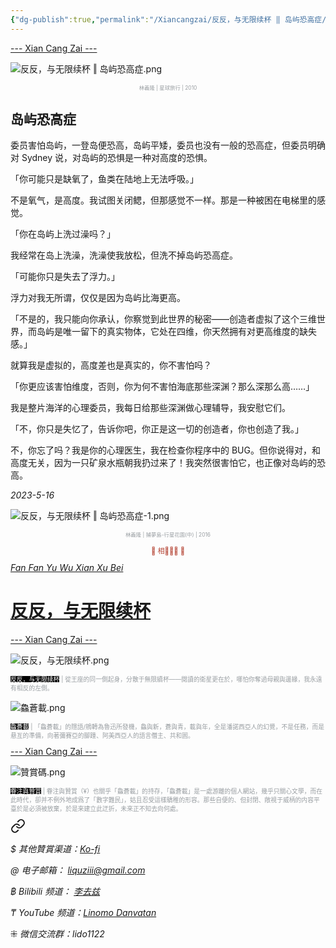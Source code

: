 ```yaml
---
{"dg-publish":true,"permalink":"/Xiancangzai/反反，与无限续杯 ‖ 岛屿恐高症/","tags":["李去兹","良弼","反反与无限续杯","童话"],"created":"2025-01-09T14:42:55.419+08:00"}
---
```





<div class="splitline"><a href="https://www.xiancangzai.com/">--- Xian Cang Zai ---</a></div>

![反反，与无限续杯 ‖ 岛屿恐高症.png](/img/user/%E9%99%84%E4%BB%B6/attachment/%E5%8F%8D%E5%8F%8D%EF%BC%8C%E4%B8%8E%E6%97%A0%E9%99%90%E7%BB%AD%E6%9D%AF%20%E2%80%96%20%E5%B2%9B%E5%B1%BF%E6%81%90%E9%AB%98%E7%97%87.png)

<p style="text-align:center;color:#999ea2;font-size:0.6em;">林義隆 | 星球旅行 | 2010</p>

## 岛屿恐高症

委员害怕岛屿，一登岛便恐高，岛屿平矮，委员也没有一般的恐高症，但委员明确对 Sydney 说，对岛屿的恐惧是一种对高度的恐惧。

「你可能只是缺氧了，鱼类在陆地上无法呼吸。」

不是氧气，是高度。我试图关闭鳃，但那感觉不一样。那是一种被困在电梯里的感觉。

「你在岛屿上洗过澡吗？」

我经常在岛上洗澡，洗澡使我放松，但洗不掉岛屿恐高症。

「可能你只是失去了浮力。」

浮力对我无所谓，仅仅是因为岛屿比海更高。

「不是的，我只能向你承认，你察觉到此世界的秘密——创造者虚拟了这个三维世界，而岛屿是唯一留下的真实物体，它处在四维，你天然拥有对更高维度的缺失感。」

就算我是虚拟的，高度差也是真实的，你不害怕吗？

「你更应该害怕维度，否则，你为何不害怕海底那些深渊？那么深那么高……」

我是整片海洋的心理委员，我每日给那些深渊做心理辅导，我安慰它们。

「不，你只是失忆了，告诉你吧，你正是这一切的创造者，你也创造了我。」

不，你忘了吗？我是你的心理医生，我在检查你程序中的 BUG。但你说得对，和高度无关，因为一只矿泉水瓶朝我扔过来了！我突然很害怕它，也正像对岛屿的恐高。

<cite>2023-5-16</cite>

<div class="spacer"></div>

![反反，与无限续杯 ‖ 岛屿恐高症-1.png](/img/user/%E9%99%84%E4%BB%B6/attachment/%E5%8F%8D%E5%8F%8D%EF%BC%8C%E4%B8%8E%E6%97%A0%E9%99%90%E7%BB%AD%E6%9D%AF%20%E2%80%96%20%E5%B2%9B%E5%B1%BF%E6%81%90%E9%AB%98%E7%97%87-1.png)

<p style="text-align:center;color:#999ea2;font-size:0.6em;">林義隆 | 捕夢島-行星花園(中) | 2016</p>

<div class="spacer"></div>

<p style="text-align:center;color:#B54434;font-size:0.8em;">▮ 相𨳹󾗖􁴆 ▮</p>

<div class="header-container">
    <div class="triangle"></div>
    <div class="collect-media" style="background-image: url('https://www.xiancangzai.com/img/user/%E9%99%84%E4%BB%B6/%E9%99%84%E4%BB%B62024/%E5%8F%8D%E5%8F%8D%EF%BC%8C%E4%B8%8E%E6%97%A0%E9%99%90%E7%BB%AD%E6%9D%AF.png');">
        <a href="https://www.xiancangzai.com/Xiancangzai/%E5%8F%8D%E5%8F%8D%EF%BC%8C%E4%B8%8E%E6%97%A0%E9%99%90%E7%BB%AD%E6%9D%AF/" class="ncard-link"></a>
        <div class="collect-text">
            <a href="https://www.xiancangzai.com/Xiancangzai/%E5%8F%8D%E5%8F%8D%EF%BC%8C%E4%B8%8E%E6%97%A0%E9%99%90%E7%BB%AD%E6%9D%AF/">
                <cite>Fan Fan Yu Wu Xian Xu Bei</cite>
                <h1>反反，与无限续杯</h1>
            </a>
        </div>
    </div>
</div>

<div class="splitline"><a href="https://www.xiancangzai.com/">--- Xian Cang Zai ---</a></div>

![反反，与无限续杯.png](/img/user/%E9%99%84%E4%BB%B6/%E9%99%84%E4%BB%B62024/%E5%8F%8D%E5%8F%8D%EF%BC%8C%E4%B8%8E%E6%97%A0%E9%99%90%E7%BB%AD%E6%9D%AF.png)

<p style="font-size:0.7em; color:#999ea2"><ins style="font-size:1em;background: black;color:white">反反，与无限续杯</ins> | 從王座的同一側起身，分散于無限續杯——閱讀的衛星更在於，哪怕你奪過母親與邊緣，我永遠有相反的左側。</p>

![鱻蒼載.png](/img/user/%E9%99%84%E4%BB%B6/%E9%99%84%E4%BB%B62024/%E9%B1%BB%E8%92%BC%E8%BC%89.png)

<p style="font-size:0.7em; color:#999ea2"><ins style="font-size:1em;background: black;color:white">鱻蒼載</ins> | 「鱻蒼載」的隱語/鴘轉為魯迅所發機，鱻與新，蒼與青，載與年，全是潘諾西亞人的幻覺，不是任務，而是悬亙的準備，向著彌賽亞的腳踵、阿美西亞人的語言僭主、共和囻。</p>

<div class="splitline"><a href="https://www.xiancangzai.com/">--- Xian Cang Zai ---</a></div>

![贊賞碼.png](/img/user/%E9%99%84%E4%BB%B6/%E9%99%84%E4%BB%B62024/%E8%B4%8A%E8%B3%9E%E7%A2%BC.png)

<p style="font-size:0.7em; color:#999ea2"><ins style="font-size:1em;background: black;color:white">眷注與贊賞</ins> | 眷注與贊賞（¥）也關乎「鱻蒼載」的持存，「鱻蒼載」是一處游離的個人網站，幾乎只關心文學，而在此時代，卻并不例外地成爲了「數字難民」，姑且忍受這樣驕稚的形容。那些自便的、但封閉、敞視于威柄的内容平臺於是必須被放棄，於是來建立此迂折，未來正不知去向何處。</p>


<div class="transclusion internal-embed is-loaded"><a class="markdown-embed-link" href="/xiancangzai/link-tree/" aria-label="Open link"><svg xmlns="http://www.w3.org/2000/svg" width="24" height="24" viewBox="0 0 24 24" fill="none" stroke="currentColor" stroke-width="2" stroke-linecap="round" stroke-linejoin="round" class="svg-icon lucide-link"><path d="M10 13a5 5 0 0 0 7.54.54l3-3a5 5 0 0 0-7.07-7.07l-1.72 1.71"></path><path d="M14 11a5 5 0 0 0-7.54-.54l-3 3a5 5 0 0 0 7.07 7.07l1.71-1.71"></path></svg></a><div class="markdown-embed">





<cite>$ 其他贊賞渠道：[Ko-fi](https://ko-fi.com/xiancangzai)</cite>

<cite>@ 电子邮箱： liquziii@gmail.com </cite>

<cite>฿ Bilibili 频道： [李去兹](https://space.bilibili.com/1676863200)</cite>

<cite>₸ YouTube 频道：[Linomo Danvatan](http://www.youtube.com/@LinomoDanvatan) </cite>

<cite>⁜ 微信交流群：lido1122</cite>


</div></div>

